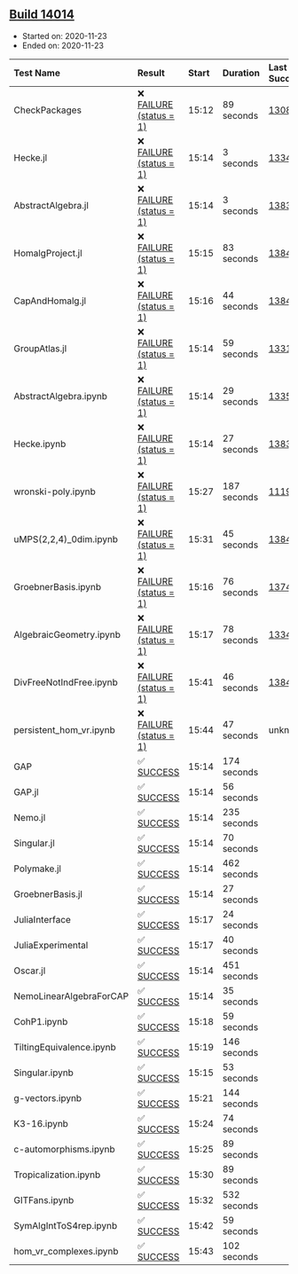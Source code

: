## [Build 14014](https://oscarci.mathematik.uni-kl.de/job/oscar/14014/)

* Started on: 2020-11-23
* Ended on: 2020-11-23

| Test Name    | Result | Start | Duration | Last Success | First Failure |
|:-------------|:-------|:------|:---------|:-------------|:--------------|
| CheckPackages | ❌ [FAILURE (status = 1)](https://oscarci.mathematik.uni-kl.de/job/oscar/14014/artifact/logs/build-14014/CheckPackages.log) | 15:12 | 89 seconds | [13085](https://oscarci.mathematik.uni-kl.de/job/oscar/13085/) | [13086](https://oscarci.mathematik.uni-kl.de/job/oscar/13086/) |
| Hecke.jl | ❌ [FAILURE (status = 1)](https://oscarci.mathematik.uni-kl.de/job/oscar/14014/artifact/logs/build-14014/Hecke.jl.log) | 15:14 | 3 seconds | [13341](https://oscarci.mathematik.uni-kl.de/job/oscar/13341/) | [13342](https://oscarci.mathematik.uni-kl.de/job/oscar/13342/) |
| AbstractAlgebra.jl | ❌ [FAILURE (status = 1)](https://oscarci.mathematik.uni-kl.de/job/oscar/14014/artifact/logs/build-14014/AbstractAlgebra.jl.log) | 15:14 | 3 seconds | [13837](https://oscarci.mathematik.uni-kl.de/job/oscar/13837/) | [13838](https://oscarci.mathematik.uni-kl.de/job/oscar/13838/) |
| HomalgProject.jl | ❌ [FAILURE (status = 1)](https://oscarci.mathematik.uni-kl.de/job/oscar/14014/artifact/logs/build-14014/HomalgProject.jl.log) | 15:15 | 83 seconds | [13845](https://oscarci.mathematik.uni-kl.de/job/oscar/13845/) | [13846](https://oscarci.mathematik.uni-kl.de/job/oscar/13846/) |
| CapAndHomalg.jl | ❌ [FAILURE (status = 1)](https://oscarci.mathematik.uni-kl.de/job/oscar/14014/artifact/logs/build-14014/CapAndHomalg.jl.log) | 15:16 | 44 seconds | [13845](https://oscarci.mathematik.uni-kl.de/job/oscar/13845/) | [13846](https://oscarci.mathematik.uni-kl.de/job/oscar/13846/) |
| GroupAtlas.jl | ❌ [FAILURE (status = 1)](https://oscarci.mathematik.uni-kl.de/job/oscar/14014/artifact/logs/build-14014/GroupAtlas.jl.log) | 15:14 | 59 seconds | [13311](https://oscarci.mathematik.uni-kl.de/job/oscar/13311/) | [13312](https://oscarci.mathematik.uni-kl.de/job/oscar/13312/) |
| AbstractAlgebra.ipynb | ❌ [FAILURE (status = 1)](https://oscarci.mathematik.uni-kl.de/job/oscar/14014/artifact/logs/build-14014/AbstractAlgebra.ipynb.log) | 15:14 | 29 seconds | [13355](https://oscarci.mathematik.uni-kl.de/job/oscar/13355/) | [13356](https://oscarci.mathematik.uni-kl.de/job/oscar/13356/) |
| Hecke.ipynb | ❌ [FAILURE (status = 1)](https://oscarci.mathematik.uni-kl.de/job/oscar/14014/artifact/logs/build-14014/Hecke.ipynb.log) | 15:14 | 27 seconds | [13837](https://oscarci.mathematik.uni-kl.de/job/oscar/13837/) | [13838](https://oscarci.mathematik.uni-kl.de/job/oscar/13838/) |
| wronski-poly.ipynb | ❌ [FAILURE (status = 1)](https://oscarci.mathematik.uni-kl.de/job/oscar/14014/artifact/logs/build-14014/wronski-poly.ipynb.log) | 15:27 | 187 seconds | [11192](https://oscarci.mathematik.uni-kl.de/job/oscar/11192/) | [11193](https://oscarci.mathematik.uni-kl.de/job/oscar/11193/) |
| uMPS(2,2,4)_0dim.ipynb | ❌ [FAILURE (status = 1)](https://oscarci.mathematik.uni-kl.de/job/oscar/14014/artifact/logs/build-14014/uMPS-2-2-4-_0dim.ipynb.log) | 15:31 | 45 seconds | [13841](https://oscarci.mathematik.uni-kl.de/job/oscar/13841/) | [13842](https://oscarci.mathematik.uni-kl.de/job/oscar/13842/) |
| GroebnerBasis.ipynb | ❌ [FAILURE (status = 1)](https://oscarci.mathematik.uni-kl.de/job/oscar/14014/artifact/logs/build-14014/GroebnerBasis.ipynb.log) | 15:16 | 76 seconds | [13748](https://oscarci.mathematik.uni-kl.de/job/oscar/13748/) | [13749](https://oscarci.mathematik.uni-kl.de/job/oscar/13749/) |
| AlgebraicGeometry.ipynb | ❌ [FAILURE (status = 1)](https://oscarci.mathematik.uni-kl.de/job/oscar/14014/artifact/logs/build-14014/AlgebraicGeometry.ipynb.log) | 15:17 | 78 seconds | [13341](https://oscarci.mathematik.uni-kl.de/job/oscar/13341/) | [13342](https://oscarci.mathematik.uni-kl.de/job/oscar/13342/) |
| DivFreeNotIndFree.ipynb | ❌ [FAILURE (status = 1)](https://oscarci.mathematik.uni-kl.de/job/oscar/14014/artifact/logs/build-14014/DivFreeNotIndFree.ipynb.log) | 15:41 | 46 seconds | [13845](https://oscarci.mathematik.uni-kl.de/job/oscar/13845/) | [13846](https://oscarci.mathematik.uni-kl.de/job/oscar/13846/) |
| persistent_hom_vr.ipynb | ❌ [FAILURE (status = 1)](https://oscarci.mathematik.uni-kl.de/job/oscar/14014/artifact/logs/build-14014/persistent_hom_vr.ipynb.log) | 15:44 | 47 seconds | unknown | unknown |
| GAP | ✅ [SUCCESS](https://oscarci.mathematik.uni-kl.de/job/oscar/14014/artifact/logs/build-14014/GAP.log) | 15:14 | 174 seconds |  |  |
| GAP.jl | ✅ [SUCCESS](https://oscarci.mathematik.uni-kl.de/job/oscar/14014/artifact/logs/build-14014/GAP.jl.log) | 15:14 | 56 seconds |  |  |
| Nemo.jl | ✅ [SUCCESS](https://oscarci.mathematik.uni-kl.de/job/oscar/14014/artifact/logs/build-14014/Nemo.jl.log) | 15:14 | 235 seconds |  |  |
| Singular.jl | ✅ [SUCCESS](https://oscarci.mathematik.uni-kl.de/job/oscar/14014/artifact/logs/build-14014/Singular.jl.log) | 15:14 | 70 seconds |  |  |
| Polymake.jl | ✅ [SUCCESS](https://oscarci.mathematik.uni-kl.de/job/oscar/14014/artifact/logs/build-14014/Polymake.jl.log) | 15:14 | 462 seconds |  |  |
| GroebnerBasis.jl | ✅ [SUCCESS](https://oscarci.mathematik.uni-kl.de/job/oscar/14014/artifact/logs/build-14014/GroebnerBasis.jl.log) | 15:14 | 27 seconds |  |  |
| JuliaInterface | ✅ [SUCCESS](https://oscarci.mathematik.uni-kl.de/job/oscar/14014/artifact/logs/build-14014/JuliaInterface.log) | 15:17 | 24 seconds |  |  |
| JuliaExperimental | ✅ [SUCCESS](https://oscarci.mathematik.uni-kl.de/job/oscar/14014/artifact/logs/build-14014/JuliaExperimental.log) | 15:17 | 40 seconds |  |  |
| Oscar.jl | ✅ [SUCCESS](https://oscarci.mathematik.uni-kl.de/job/oscar/14014/artifact/logs/build-14014/Oscar.jl.log) | 15:14 | 451 seconds |  |  |
| NemoLinearAlgebraForCAP | ✅ [SUCCESS](https://oscarci.mathematik.uni-kl.de/job/oscar/14014/artifact/logs/build-14014/NemoLinearAlgebraForCAP.log) | 15:14 | 35 seconds |  |  |
| CohP1.ipynb | ✅ [SUCCESS](https://oscarci.mathematik.uni-kl.de/job/oscar/14014/artifact/logs/build-14014/CohP1.ipynb.log) | 15:18 | 59 seconds |  |  |
| TiltingEquivalence.ipynb | ✅ [SUCCESS](https://oscarci.mathematik.uni-kl.de/job/oscar/14014/artifact/logs/build-14014/TiltingEquivalence.ipynb.log) | 15:19 | 146 seconds |  |  |
| Singular.ipynb | ✅ [SUCCESS](https://oscarci.mathematik.uni-kl.de/job/oscar/14014/artifact/logs/build-14014/Singular.ipynb.log) | 15:15 | 53 seconds |  |  |
| g-vectors.ipynb | ✅ [SUCCESS](https://oscarci.mathematik.uni-kl.de/job/oscar/14014/artifact/logs/build-14014/g-vectors.ipynb.log) | 15:21 | 144 seconds |  |  |
| K3-16.ipynb | ✅ [SUCCESS](https://oscarci.mathematik.uni-kl.de/job/oscar/14014/artifact/logs/build-14014/K3-16.ipynb.log) | 15:24 | 74 seconds |  |  |
| c-automorphisms.ipynb | ✅ [SUCCESS](https://oscarci.mathematik.uni-kl.de/job/oscar/14014/artifact/logs/build-14014/c-automorphisms.ipynb.log) | 15:25 | 89 seconds |  |  |
| Tropicalization.ipynb | ✅ [SUCCESS](https://oscarci.mathematik.uni-kl.de/job/oscar/14014/artifact/logs/build-14014/Tropicalization.ipynb.log) | 15:30 | 89 seconds |  |  |
| GITFans.ipynb | ✅ [SUCCESS](https://oscarci.mathematik.uni-kl.de/job/oscar/14014/artifact/logs/build-14014/GITFans.ipynb.log) | 15:32 | 532 seconds |  |  |
| SymAlgIntToS4rep.ipynb | ✅ [SUCCESS](https://oscarci.mathematik.uni-kl.de/job/oscar/14014/artifact/logs/build-14014/SymAlgIntToS4rep.ipynb.log) | 15:42 | 59 seconds |  |  |
| hom_vr_complexes.ipynb | ✅ [SUCCESS](https://oscarci.mathematik.uni-kl.de/job/oscar/14014/artifact/logs/build-14014/hom_vr_complexes.ipynb.log) | 15:43 | 102 seconds |  |  |
